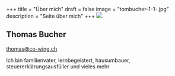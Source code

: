 +++
title = "Über mich"
draft = false
image = "tombucher-1-1-.jpg"
description = "Seite über mich"
+++
![](/img/default-author.png)

## Thomas Bucher

thomas@co-wing.ch

Ich bin familienvater, lernbegeistert, hausumbauer, steuererklärungsausfüller und vieles mehr